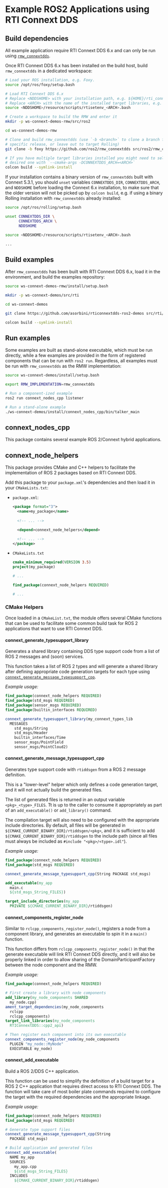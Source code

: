 # Example ROS2 Applications using RTI Connext DDS

## Build dependencies

All example application require RTI Connext DDS 6.x and can only be run using
[`rmw_connextdds`](https://github.com/ros2/rmw_connextdds).

Once RTI Connext DDS 6.x has been installed on the build host, build `rmw_connextdds`
in a dedicated workspace:

```sh
# Load your ROS installation, e.g. Foxy.
source /opt/ros/foxy/setup.bash

# Load RTI Connext DDS 6.x
# Replace <NDDSHOME> with your installation path, e.g. ${HOME}/rti_connext_dds-6.0.1
# Replace <ARCH> with the name of the installed target libraries, e.g. x64Linux4gcc7.3.0
source <NDDSHOME>/resource/scripts/rtisetenv_<ARCH>.bash

# Create a workspace to build the RMW and enter it
mkdir -p ws-connext-demos-rmw/src/ros2

cd ws-connext-demos-rmw

# Clone and build rmw_connextdds (use `-b <branch>` to clone a branch for a
# specific release, or leave out to target Rolling)
git clone -b foxy https://github.com/ros2/rmw_connextdds src/ros2/rmw_connextdds

# If you have multiple target libraries installed you might need to select the
# desired one with `--cmake-args -DCONNEXTDDS_ARCH=<ARCH>`
colcon build --symlink-install
```

If your installation contains a binary version of `rmw_connextdds` built with
Connext 5.3.1, you should `unset` variables `CONNEXTDDS_DIR`, `CONNEXTDDS_ARCH`,
and `NDDSHOME` before loading the Connext 6.x installation, to make sure that
the older version will not be picked up by `colcon build`, e.g. if using a 
binary Rolling installation with `rmw_connextdds` already installed:

```sh
source /opt/ros/rolling/setup.bash

unset CONNEXTDDS_DIR \
      CONNEXTDDS_ARCH \
      NDDSHOME

source <NDDSHOME>/resource/scripts/rtisetenv_<ARCH>.bash

...
```

## Build examples

After `rmw_connextdds` has been built with RTI Connext DDS 6.x, load it in the
environment, and build the examples repository:

```sh
source ws-connext-demos-rmw/install/setup.bash

mkdir -p ws-connext-demos/src/rti

cd ws-connext-demos

git clone https://github.com/asorbini/rticonnextdds-ros2-demos src/rti/rticonnextdds-ros2-demos

colcon build --symlink-install
```

## Run examples

Some examples are built as stand-alone executable, which must be run directly,
while a few examples are provided in the form of registered components that
can be run with `ros2 run`. Regardless, all examples must be run with
`rmw_connextdds` as the RMW implementation:

```sh
source ws-connext-demos/install/setup.bash

export RMW_IMPLEMENTATION=rmw_connextdds

# Run a component-ized example
ros2 run connext_nodes_cpp listener

# Run a stand-alone example
./ws-connext-demos/install/connext_nodes_cpp/bin/talker_main
```

## connext_nodes_cpp

This package contains several example ROS 2/Connext hybrid applications.

## connext_node_helpers

This package provides CMake and C++ helpers to facilitate the implementation of
ROS 2 packages based on RTI Connext DDS.

Add this package to your `package.xml`'s dependencies and then load it in your
`CMakeLists.txt`:

- `package.xml`:

  ```xml
  <package format="3">
    <name>my_package</name>
    
    <!-- ... -->

    <depend>connext_node_helpers</depend>
  
    <!-- ... -->
  </package>
  ```

- `CMakeLists.txt`

  ```cmake
  cmake_minimum_required(VERSION 3.5)
  project(my_package)

  # ...

  find_package(connext_node_helpers REQUIRED)

  # ...
  ```

### CMake Helpers

Once loaded in a `CMakeList.txt`, the module offers several CMake functions that
can be used to facilitate some common build task for ROS 2 applications that
want to use RTI Connext DDS.

#### connext_generate_typesupport_library

Generates a shared library containing DDS type support code from a list of ROS 2
messages and (soon) services.

This function takes a list of ROS 2 types and will generate a shared library
after defining appropriate code generation targets for each type using
[`connext_generate_message_typesupport_cpp`](#connext_generate_message_typesupport_cpp).

*Example usage:*

```cmake
find_package(connext_node_helpers REQUIRED)
find_package(std_msgs REQUIRED)
find_package(sensor_msgs REQUIRED)
find_package(builtin_interfaces REQUIRED)

connext_generate_typesupport_library(my_connext_types_lib
  MESSAGES
    std_msgs/String
    std_msgs/Header
    builtin_interfaces/Time
    sensor_msgs/PointField
    sensor_msgs/PointCloud2)
```

#### connext_generate_message_typesupport_cpp

Generates type support code with `rtiddsgen` from a ROS 2 message definition.

This is a "lower-level" helper which only defines a code generation target, and
it will not actually build the generated files.

The list of generated files is returned in an output variable `<pkg>_<type>_FILES`.
Tt is up to the caller to consume it appropriately as part of an `add_executable()`
or `add_library()` command.

The compilation target will also need to be configured with the appropriate
include directories. By default, all files will be generated in
`${CMAKE_CURRENT_BINARY_DIR}/rtiddsgen/<pkg>`, and it is sufficient to add
`${CMAKE_CURRENT_BINARY_DIR}/rtiddsgen` to the include path (since all files
must always be included as `#include "<pkg>/<type>.idl"`).

*Example usage:*

```cmake
find_package(connext_node_helpers REQUIRED)
find_package(std_msgs REQUIRED)

connext_generate_message_typesupport_cpp(String PACKAGE std_msgs)

add_executable(my_app
  main.c
  ${std_msgs_String_FILES})

target_include_directories(my_app
  PRIVATE ${CMAKE_CURRENT_BINARY_DIR}/rtiddsgen)
```

#### connext_components_register_node

Similar to `rclcpp_components_register_node()`, registers a node from a component
library, and generates an executable to spin it in a `main()` function.

This function differs from `rclcpp_components_register_node()` in that the
generate executable will link RTI Connext DDS directly, and it will also be
properly linked in order to allow sharing of the DomainParticipantFactory
between the node component and the RMW.

*Example usage:*

```cmake
find_package(connext_node_helpers REQUIRED)

# First create a library with node components
add_library(my_node_components SHARED
  my_node.cpp)
ament_target_dependencies(my_node_components
  rclcpp
  rclcpp_components)
target_link_libraries(my_node_components
  RTIConnextDDS::cpp2_api)

# Then register each component into its own executable
connext_components_register_node(my_node_components
  PLUGIN "my_node::MyNode"
  EXECUTABLE my_node)
```

#### connext_add_executable

Build a ROS 2/DDS C++ application.

This function can be used to simplify the definition of a build target for a
ROS 2 C++ application that requires direct access to RTI Connext DDS. The
function will take care of most boiler plate commands required to configure the
target with the required dependencies and the appropriate linkage.

*Example usage:*

```cmake
find_package(connext_node_helpers REQUIRED)
find_package(std_msgs REQUIRED)

# Generate type support files
connext_generate_message_typesupport_cpp(String
  PACKAGE std_msgs)

# Build application and generated files
connext_add_executable(
  NAME my_app
  SOURCES
    my_app.cpp
    ${std_msgs_String_FILES}
  INCLUDES
    ${CMAKE_CURRENT_BINARY_DIR}/rtiddsgen)
```
